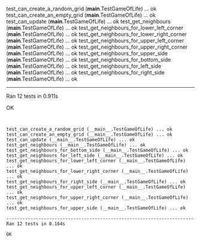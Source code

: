 test_can_create_a_random_grid (__main__.TestGameOfLife) ... ok
test_can_create_an_empty_grid (__main__.TestGameOfLife) ... ok
test_can_update (__main__.TestGameOfLife) ... ok
test_get_neighbours (__main__.TestGameOfLife) ... ok
test_get_neighbours_for_lower_left_corner (__main__.TestGameOfLife) ... ok
test_get_neighbours_for_lower_right_corner (__main__.TestGameOfLife) ... ok
test_get_neighbours_for_upper_left_corner (__main__.TestGameOfLife) ... ok
test_get_neighbours_for_upper_right_corner (__main__.TestGameOfLife) ... ok
test_get_neighbours_for_upper_side (__main__.TestGameOfLife) ... ok
test_get_neighbours_for_bottom_side (__main__.TestGameOfLife) ... ok
test_get_neighbours_for_left_side (__main__.TestGameOfLife) ... ok
test_get_neighbours_for_right_side (__main__.TestGameOfLife) ... ok

----------------------------------------------------------------------
Ran 12 tests in 0.911s

OK
```


test_can_create_a_random_grid (__main__.TestGameOfLife) ... ok
test_can_create_an_empty_grid (__main__.TestGameOfLife) ... ok
test_can_update (__main__.TestGameOfLife) ... ok
test_get_neighbours (__main__.TestGameOfLife) ... ok
test_get_neighbours_for_bottom_side (__main__.TestGameOfLife) ... ok
test_get_neighbours_for_left_side (__main__.TestGameOfLife) ... ok
test_get_neighbours_for_lower_left_corner (__main__.TestGameOfLife) ... ok
test_get_neighbours_for_lower_right_corner (__main__.TestGameOfLife) ... ok
test_get_neighbours_for_right_side (__main__.TestGameOfLife) ... ok
test_get_neighbours_for_upper_left_corner (__main__.TestGameOfLife) ... ok
test_get_neighbours_for_upper_right_corner (__main__.TestGameOfLife) ... ok
test_get_neighbours_for_upper_side (__main__.TestGameOfLife) ... ok

----------------------------------------------------------------------
Ran 12 tests in 0.164s

OK


